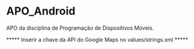 # APO_Android
APO da disciplina de Programação de Dispositivos Móveis.


***** Inserir a chave da API do Google Maps no values/strings.xml *****
